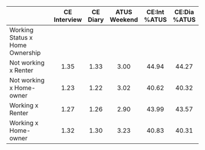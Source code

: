 
|                      | CE<br>Interview |  CE<br>Diary | ATUS<br>Weekend | CE:Int<br>%ATUS | CE:Dia<br>%ATUS |
| -------------------- | :----------: | :----------: | :----------: | :----------: | :----------: |
| Working Status x Home Ownership |              |              |              |              |              |
| Not working x Renter |         1.35 |         1.33 |         3.00 |        44.94 |        44.27 |
| Not working x Home-owner |         1.23 |         1.22 |         3.02 |        40.62 |        40.32 |
| Working x Renter     |         1.27 |         1.26 |         2.90 |        43.99 |        43.57 |
| Working x Home-owner |         1.32 |         1.30 |         3.23 |        40.83 |        40.31 |

